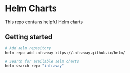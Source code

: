 # Helm Charts
This repo contains helpful Helm charts

## Getting started

```sh
# Add helm repository
helm repo add infraway https://infraway.github.io/helm/

# Search for available helm charts
helm search repo "infraway"
```
